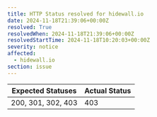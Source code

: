 ```yaml
---
title: HTTP Status resolved for hidewall.io
date: 2024-11-18T21:39:06+00:00Z
resolved: True
resolvedWhen: 2024-11-18T21:39:06+00:00Z
resolvedStartTime: 2024-11-18T10:20:03+00:00Z
severity: notice
affected:
  - hidewall.io
section: issue
---
```


| Expected Statuses | Actual Status  |
|-------------------|----------------|
| 200, 301, 302, 403 | 403 |
